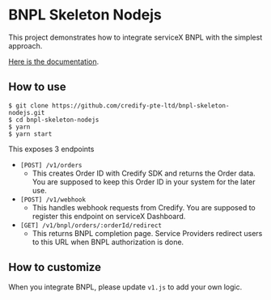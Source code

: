 # BNPL Skeleton Nodejs

This project demonstrates how to integrate serviceX BNPL with the simplest approach.

[Here is the documentation](https://developers.credify.one/guide/integration-guide-no-data.html).

## How to use

```shell
$ git clone https://github.com/credify-pte-ltd/bnpl-skeleton-nodejs.git
$ cd bnpl-skeleton-nodejs
$ yarn
$ yarn start
```

This exposes 3 endpoints

- `[POST] /v1/orders`
  - This creates Order ID with Credify SDK and returns the Order data. You are supposed to keep this Order ID in your system for the later use.
- `[POST] /v1/webhook`
  - This handles webhook requests from Credify. You are supposed to register this endpoint on serviceX Dashboard.
- `[GET] /v1/bnpl/orders/:orderId/redirect`
  - This returns BNPL completion page. Service Providers redirect users to this URL when BNPL authorization is done.


## How to customize

When you integrate BNPL, please update `v1.js` to add your own logic.
